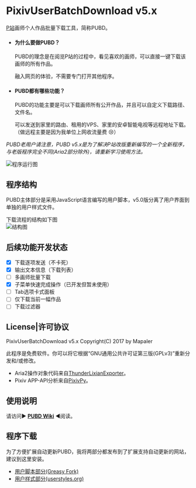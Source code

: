# PixivUserBatchDownload v5.x
[P站](http://www.pixiv.net/member.php?id=3896348)画师个人作品批量下载工具，简称PUBD。

* #### 为什么要做PUBD？
  PUBD的理念是在阅览P站的过程中，看见喜欢的画师，可以直接一键下载该画师的所有作品。

  融入网页的体验，不需要专门打开其他程序。
  
* #### PUBD都有哪些功能？
  PUBD的功能主要是可以下载画师所有公开作品，并且可以自定义下载路径、文件名。
  
  可以发送到家里的路由、租用的VPS、家里的安卓智能电视等远程地址下载。（做远程主要是因为我单位上网收流量费 :cry:）

*PUBD老用户请注意，PUBD v5.x是为了解决P站改版重新编写的一个全新程序，与老版程序完全不同(Aria2部分除外)，请重新学习使用方法。*

![程序运行图](http://ww4.sinaimg.cn/large/6c84b2d6gw1fbnrf6o7nuj20px0g50w8.jpg)

## 程序结构
PUBD主体部分是采用JavaScript语言编写的用户脚本，v5.0版分离了用户界面到单独的用户样式文件。

下载流程的结构如下图<br>
![结构图](http://ww1.sinaimg.cn/nmw690/6c84b2d6gw1fbnmzq72bdj20jj0ff3za.jpg)

## 后续功能开发状态
- [x] 下载逐项发送（不卡死）
- [x] 输出文本信息（下载列表）
- [ ] 多画师批量下载
- [x] 子菜单快速完成操作（已开发但暂未使用）
- [ ] Tab选项卡式面板
- [ ] 仅下载当前一幅作品
- [ ] 下载过滤器

## License|许可协议
PixivUserBatchDownload v5.x Copyright(C) 2017 by Mapaler

此程序是免费软件。你可以将它根据“GNU通用公共许可证第三版(GPLv3)”重新分发和/或修改。

* Aria2操作对象代码来自[ThunderLixianExporter](https://github.com/binux/ThunderLixianExporter)。
* Pixiv APP-API分析来自[PixivPy](https://github.com/upbit/pixivpy)。

## 使用说明
请访问▶ **[PUBD Wiki](https://github.com/Mapaler/PixivUserBatchDownload/wiki)** ◀阅读。

## 程序下载
为了方便扩展自动更新PUBD，我将两部分都发布到了扩展支持自动更新的网站，建议到这里安装。

* [用户脚本部分(Greasy Fork)](https://greasyfork.org/zh-CN/scripts/17879)
* [用户样式部分(userstyles.org)](https://userstyles.org/styles/137583)
